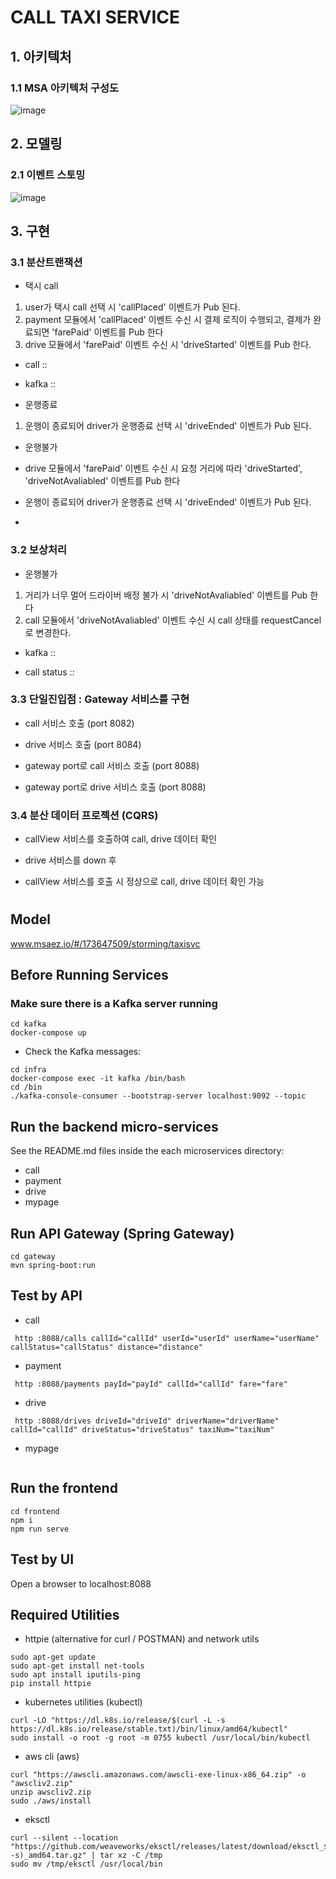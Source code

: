 # CALL TAXI SERVICE

## 1. 아키텍처
### 1.1 MSA 아키텍처 구성도
![image](https://github.com/dseojin/taxisvc/assets/173647509/4e685e32-3e15-456a-9a30-f92b8b7ce571)


## 2. 모델링
### 2.1 이벤트 스토밍
![image](https://github.com/dseojin/taxisvc/assets/173647509/07756d1f-759e-4a14-a73b-95d849029869)

## 3. 구현
### 3.1 분산트랜잭션
- 택시 call 
1. user가 택시 call 선택 시 'callPlaced' 이벤트가 Pub 된다.
2. payment 모듈에서 'callPlaced' 이벤트 수신 시 결제 로직이 수행되고, 결제가 완료되면 'farePaid' 이벤트를 Pub 한다
3. drive 모듈에서 'farePaid' 이벤트 수신 시 'driveStarted' 이벤트를 Pub 한다.
 - call ::


 - kafka ::

- 운행종료
1. 운행이 종료되어 driver가 운행종료 선택 시 'driveEnded' 이벤트가 Pub 된다.

- 운행불가

- drive 모듈에서 'farePaid' 이벤트 수신 시 요청 거리에 따라 'driveStarted', 'driveNotAvaliabled' 이벤트를 Pub 한다


- 운행이 종료되어 driver가 운행종료 선택 시 'driveEnded' 이벤트가 Pub 된다.


- 

### 3.2 보상처리
- 운행불가
1. 거리가 너무 멀어 드라이버 배정 불가 시 'driveNotAvaliabled' 이벤트를 Pub 한다
2. call 모듈에서 'driveNotAvaliabled' 이벤트 수신 시 call 상태를 requestCancel로 변경한다.
 - kafka ::


 - call status ::



### 3.3 단일진입점 : Gateway 서비스를 구현
- call 서비스 호출 (port 8082)
- drive 서비스 호출 (port 8084)

- gateway port로 call 서비스 호출 (port 8088)
- gateway port로 drive 서비스 호출 (port 8088)

### 3.4 분산 데이터 프로젝션 (CQRS)
- callView 서비스를 호출하여 call, drive 데이터 확인

- drive 서비스를 down 후

- callView 서비스를 호출 시 정상으로 call, drive 데이터 확인 가능





# 

## Model
www.msaez.io/#/173647509/storming/taxisvc

## Before Running Services
### Make sure there is a Kafka server running
```
cd kafka
docker-compose up
```
- Check the Kafka messages:
```
cd infra
docker-compose exec -it kafka /bin/bash
cd /bin
./kafka-console-consumer --bootstrap-server localhost:9092 --topic
```

## Run the backend micro-services
See the README.md files inside the each microservices directory:

- call
- payment
- drive
- mypage


## Run API Gateway (Spring Gateway)
```
cd gateway
mvn spring-boot:run
```

## Test by API
- call
```
 http :8088/calls callId="callId" userId="userId" userName="userName" callStatus="callStatus" distance="distance" 
```
- payment
```
 http :8088/payments payId="payId" callId="callId" fare="fare" 
```
- drive
```
 http :8088/drives driveId="driveId" driverName="driverName" callId="callId" driveStatus="driveStatus" taxiNum="taxiNum" 
```
- mypage
```
```


## Run the frontend
```
cd frontend
npm i
npm run serve
```

## Test by UI
Open a browser to localhost:8088

## Required Utilities

- httpie (alternative for curl / POSTMAN) and network utils
```
sudo apt-get update
sudo apt-get install net-tools
sudo apt install iputils-ping
pip install httpie
```

- kubernetes utilities (kubectl)
```
curl -LO "https://dl.k8s.io/release/$(curl -L -s https://dl.k8s.io/release/stable.txt)/bin/linux/amd64/kubectl"
sudo install -o root -g root -m 0755 kubectl /usr/local/bin/kubectl
```

- aws cli (aws)
```
curl "https://awscli.amazonaws.com/awscli-exe-linux-x86_64.zip" -o "awscliv2.zip"
unzip awscliv2.zip
sudo ./aws/install
```

- eksctl 
```
curl --silent --location "https://github.com/weaveworks/eksctl/releases/latest/download/eksctl_$(uname -s)_amd64.tar.gz" | tar xz -C /tmp
sudo mv /tmp/eksctl /usr/local/bin
```

